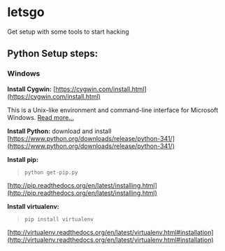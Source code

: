 letsgo
======

Get setup with some tools to start hacking

## Python Setup steps:
### Windows  
    
**Install Cygwin:** [https://cygwin.com/install.html](https://cygwin.com/install.html)</a> 
  
This is a Unix-like environment and command-line interface for Microsoft Windows. [Read more...](http://en.wikipedia.org/wiki/Cygwin)  

**Install Python:** download and install [https://www.python.org/downloads/release/python-341/](https://www.python.org/downloads/release/python-341/)  

**Install pip:**

>```python get-pip.py```

[http://pip.readthedocs.org/en/latest/installing.html](http://pip.readthedocs.org/en/latest/installing.html)  

**Install virtualenv:** 

>```pip install virtualenv```

[http://virtualenv.readthedocs.org/en/latest/virtualenv.html#installation](http://virtualenv.readthedocs.org/en/latest/virtualenv.html#installation)

